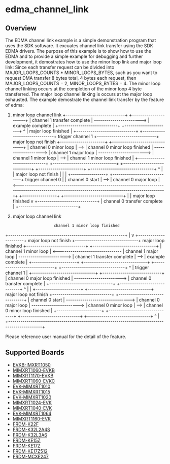 # edma_channel_link

## Overview
The EDMA channel link example is a simple demonstration program that uses the SDK software.
It excuates channel link transfer using the SDK EDMA drivers.
The purpose of this example is to show how to use the EDMA and to provide a simple example for
debugging and further development, it demostrates how to use the minor loop link and major loop link:
Since each transfer request can be divided into MAJOR_LOOPS_COUNTS * MINOR_LOOPS_BYTES,
such as you want to request DMA transfer 8 bytes total, 4 bytes each request, then MAJOR_LOOPS_COUNTS = 2, MINOR_LOOPS_BYTES = 4.
The minor loop channel linking occurs at the completion of the minor loop 4 byte transferred.
The major loop channel linking is occurs at the major loop exhausted.
The example demostrate the channel link transfer by the feature of edma:
1. minor loop channel link
                                                                                                                   +-----------------------------+                          +----------------------+
                                                                                                                   | channel 1 transfer complete | -----------------------> |   example complete   |
                                                                                                                   +-----------------------------+                          +----------------------+
                                                                                                                     ^
                                                                                                                     | major loop finished
                                                                                                                     |
                        +-----------------------------+     +-------------------------------+  trigger channel 1   +-----------------------------+  major loop not finish   +----------------------+     +-------------------------------+
                        |    channel 0 minor loop     | --> | channel 0 minor loop finished | -------------------> |    channel 1 major loop     | -----------------------> | channel 1 minor loop | --> | channel 1 minor loop finished |
                        +-----------------------------+     +-------------------------------+                      +-----------------------------+                          +----------------------+     +-------------------------------+
                          ^                                                                                                                                                                                |
                          | major loop not finish                                                                                                                                                          |
                          |                                                                                                                                                                                |
+-----------------+     +-----------------------------+      trigger channel 0                                                                                                                             |
| channel 0 start | --> |    channel 0 major loop     | <--------------------------------------------------------------------------------------------------------------------------------------------------+
+-----------------+     +-----------------------------+
                          |
                          | major loop finished
                          v
                        +-----------------------------+
                        | channel 0 transfer complete |
                        +-----------------------------+

2. major loop channel link

                         channel 1 minor loop finished
  +---------------------------------------------------------+
  |                                                         v
+----------------------+  major loop not finish           +-------------------------------+  major loop finished     +-----------------------------+     +-------------------------------+
| channel 1 minor loop | <------------------------------- |     channel 1 major loop      | -----------------------> | channel 1 transfer complete | --> |       example complete        |
+----------------------+                                  +-------------------------------+                          +-----------------------------+     +-------------------------------+
                                                            ^
                                                            | trigger channel 1
                                                            |
                                                          +-------------------------------+                          +-----------------------------+
                                                          | channel 0 major loop finished | -----------------------> | channel 0 transfer complete |
                                                          +-------------------------------+                          +-----------------------------+
                                                            ^
                                                            |
                                                            |
+----------------------+                                  +-------------------------------+  major loop not finish   +-----------------------------+     +-------------------------------+
|   channel 0 start    | -------------------------------> |     channel 0 major loop      | -----------------------> |    channel 0 minor loop     | --> | channel 0 minor loop finished |
+----------------------+                                  +-------------------------------+                          +-----------------------------+     +-------------------------------+
                                                            ^                                                                                              |
                                                            +----------------------------------------------------------------------------------------------+


Please reference user manual for the detail of the feature.

## Supported Boards
- [EVKB-IMXRT1050](../../../_boards/evkbimxrt1050/driver_examples/edma/channel_link/example_board_readme.md)
- [MIMXRT1060-EVKB](../../../_boards/evkbmimxrt1060/driver_examples/edma/channel_link/example_board_readme.md)
- [MIMXRT1170-EVKB](../../../_boards/evkbmimxrt1170/driver_examples/edma/channel_link/example_board_readme.md)
- [MIMXRT1060-EVKC](../../../_boards/evkcmimxrt1060/driver_examples/edma/channel_link/example_board_readme.md)
- [EVK-MIMXRT1010](../../../_boards/evkmimxrt1010/driver_examples/edma/channel_link/example_board_readme.md)
- [EVK-MIMXRT1015](../../../_boards/evkmimxrt1015/driver_examples/edma/channel_link/example_board_readme.md)
- [EVK-MIMXRT1020](../../../_boards/evkmimxrt1020/driver_examples/edma/channel_link/example_board_readme.md)
- [MIMXRT1024-EVK](../../../_boards/evkmimxrt1024/driver_examples/edma/channel_link/example_board_readme.md)
- [MIMXRT1040-EVK](../../../_boards/evkmimxrt1040/driver_examples/edma/channel_link/example_board_readme.md)
- [EVK-MIMXRT1064](../../../_boards/evkmimxrt1064/driver_examples/edma/channel_link/example_board_readme.md)
- [MIMXRT1160-EVK](../../../_boards/evkmimxrt1160/driver_examples/edma/channel_link/example_board_readme.md)
- [FRDM-K22F](../../../_boards/frdmk22f/driver_examples/edma/channel_link/example_board_readme.md)
- [FRDM-K32L2A4S](../../../_boards/frdmk32l2a4s/driver_examples/edma/channel_link/example_board_readme.md)
- [FRDM-K32L3A6](../../../_boards/frdmk32l3a6/driver_examples/edma/channel_link/example_board_readme.md)
- [FRDM-KE15Z](../../../_boards/frdmke15z/driver_examples/edma/channel_link/example_board_readme.md)
- [FRDM-KE17Z](../../../_boards/frdmke17z/driver_examples/edma/channel_link/example_board_readme.md)
- [FRDM-KE17Z512](../../../_boards/frdmke17z512/driver_examples/edma/channel_link/example_board_readme.md)
- [FRDM-MCXE247](../../../_boards/frdmmcxe247/driver_examples/edma/channel_link/example_board_readme.md)

